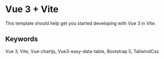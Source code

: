 # Vue 3 + Vite

This template should help get you started developing with Vue 3 in Vite.

## Keywords

Vue 3, Vite, Vue-chartjs, Vue3-easy-data-table, Bootstrap 5, TailwindCss
